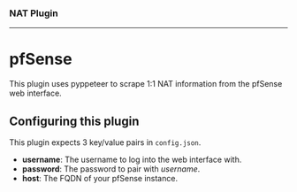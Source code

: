 ### NAT Plugin
---
# pfSense

This plugin uses pyppeteer to scrape 1:1 NAT information from the pfSense web interface.

## Configuring this plugin

This plugin expects 3 key/value pairs in `config.json`.

- **username**: The username to log into the web interface with.
- **password**: The password to pair with *username*.
- **host**: The FQDN of your pfSense instance.
